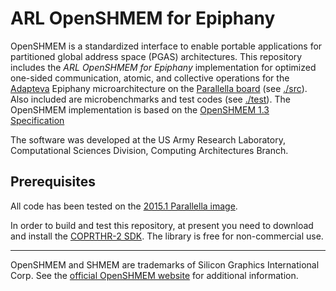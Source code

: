 ARL OpenSHMEM for Epiphany
======

OpenSHMEM is a standardized interface to enable portable applications for
partitioned global address space (PGAS) architectures. This repository includes
the *ARL OpenSHMEM for Epiphany* implementation for optimized one-sided
communication, atomic, and collective operations for the
[Adapteva](http://adapteva.com) Epiphany microarchitecture on the [Parallella
board](http://parallella.org) (see [./src](./src)). Also included are
microbenchmarks and test codes (see [./test](./test)). The OpenSHMEM
implementation is based on the [OpenSHMEM 1.3
Specification](http://openshmem.org/site/sites/default/site\_files/OpenSHMEM-1.3.pdf)

The software was developed at the US Army Research Laboratory, Computational
Sciences Division, Computing Architectures Branch.

Prerequisites
-----

All code has been tested on the [2015.1 Parallella
image](http://ftp.parallella.org/ubuntu/dists/trusty/image/).

In order to build and test this repository, at present you need to download and
install the [COPRTHR-2 SDK](http://www.browndeertechnology.com/coprthr2.htm).
The library is free for non-commercial use.

-----

OpenSHMEM and SHMEM are trademarks of Silicon Graphics International Corp. See
the [official OpenSHMEM website](http://openshmem.org/) for additional
information.

